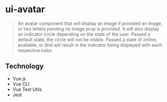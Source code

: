 # ui-avatar

> An avatar component that will display an image if provided an image, or two letters pending no image prop is provided. It will also display an indicator circle depending on the state of the user. Passed a default state, the circle will not be visible. Passed a state of online, available, or dnd will result in the indicator being displayed with each respective color. 

## Technology
 - Vue.js
 - Vue CLI
 - Vue Test Utils
 - Jest
